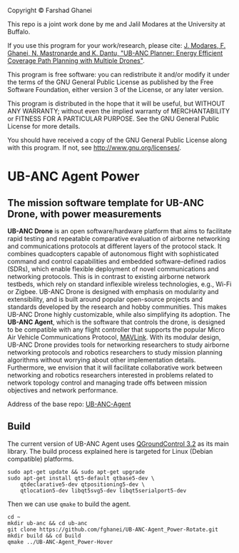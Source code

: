 Copyright © Farshad Ghanei

This repo is a joint work done by me and Jalil Modares at the University at Buffalo. 

If you use this program for your work/research, please cite:
[J. Modares, F. Ghanei, N. Mastronarde and K. Dantu, "UB-ANC Planner: Energy Efficient Coverage Path Planning with Multiple Drones"](https://doi.org/10.1109/ICRA.2017.7989732).

This program is free software: you can redistribute it and/or modify it under the terms of the GNU General Public License as published by the Free Software Foundation, either version 3 of the License, or any later version.

This program is distributed in the hope that it will be useful, but WITHOUT ANY WARRANTY; without even the implied warranty of MERCHANTABILITY or FITNESS FOR A PARTICULAR PURPOSE. See the GNU General Public License for more details.

You should have received a copy of the GNU General Public License along with this program. If not, see <http://www.gnu.org/licenses/>.

# UB-ANC Agent Power
## The mission software template for UB-ANC Drone, with power measurements
**UB-ANC Drone** is an open software/hardware platform that aims to facilitate rapid testing and repeatable comparative evaluation of airborne networking and communications protocols at different layers of the protocol stack. It combines quadcopters capable of autonomous flight with sophisticated command and control capabilities and embedded software-defined radios (SDRs), which enable flexible deployment of novel communications and networking protocols. This is in contrast to existing airborne network testbeds, which rely on standard inflexible wireless technologies, e.g., Wi-Fi or Zigbee. UB-ANC Drone is designed with emphasis on modularity and extensibility, and is built around popular open-source projects and standards developed by the research and hobby communities. This makes UB-ANC Drone highly customizable, while also simplifying its adoption. The **UB-ANC Agent**, which is the software that controls the drone, is designed to be compatible with any flight controller that supports the popular Micro Air Vehicle Communications Protocol, [MAVLink](http://mavlink.org). With its modular design, UB-ANC Drone provides tools for networking researchers to study airborne networking protocols and robotics researchers to study mission planning algorithms without worrying about other implementation details. Furthermore, we envision that it will facilitate collaborative work between networking and robotics researchers interested in problems related to network topology control and managing trade offs between mission objectives and network performance.

Address of the base repo:
[UB-ANC-Agent](https://github.com/jmodares/UB-ANC-Agent.git)

## Build
The current version of UB-ANC Agent uses [QGroundControl 3.2](http://qgroundcontrol.com) as its main library. The build process explained here is targeted for Linux (Debian compatible) platforms.
```
sudo apt-get update && sudo apt-get upgrade
sudo apt-get install qt5-default qtbase5-dev \
    qtdeclarative5-dev qtpositioning5-dev \
    qtlocation5-dev libqt5svg5-dev libqt5serialport5-dev
```

Then we can use `qmake` to build the agent.

```
cd ~
mkdir ub-anc && cd ub-anc
git clone https://github.com/fghanei/UB-ANC-Agent_Power-Rotate.git
mkdir build && cd build
qmake ../UB-ANC-Agent_Power-Hover
```
